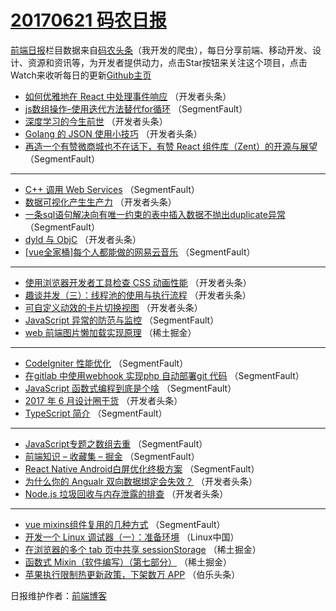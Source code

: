 # [20170621 码农日报](https://toutiao.qdkfweb.cn/date/2017/06/21)

[前端日报](https://qdkfweb.cn/c/news)栏目数据来自[码农头条](https://toutiao.qdkfweb.cn/)（我开发的爬虫），每日分享前端、移动开发、设计、资源和资讯等，为开发者提供动力，点击Star按钮来关注这个项目，点击Watch来收听每日的更新[Github主页](https://github.com/kujian/frontendDaily)
* [如何优雅地在 React 中处理事件响应](https://toutiao.qdkfweb.cn/41985.html) （开发者头条）
* [js数组操作&#8211;使用迭代方法替代for循环](https://toutiao.qdkfweb.cn/41974.html) （SegmentFault）
* [深度学习的今生前世](https://toutiao.qdkfweb.cn/41988.html) （开发者头条）
* [Golang 的 JSON 使用小技巧](https://toutiao.qdkfweb.cn/41979.html) （开发者头条）
* [再造一个有赞微商城也不在话下，有赞 React 组件库（Zent）的开源与展望](https://toutiao.qdkfweb.cn/41960.html) （SegmentFault）

***
* [C++ 调用 Web Services](https://toutiao.qdkfweb.cn/41971.html) （SegmentFault）
* [数据可视化产生生产力](https://toutiao.qdkfweb.cn/41996.html) （开发者头条）
* [一条sql语句解决向有唯一约束的表中插入数据不抛出duplicate异常](https://toutiao.qdkfweb.cn/41975.html) （SegmentFault）
* [dyld 与 ObjC](https://toutiao.qdkfweb.cn/41986.html) （开发者头条）
* [[vue全家桶]每个人都能做的网易云音乐](https://toutiao.qdkfweb.cn/41965.html) （SegmentFault）

***
* [使用浏览器开发者工具检查 CSS 动画性能](https://toutiao.qdkfweb.cn/41997.html) （开发者头条）
* [趣谈并发（三）：线程池的使用与执行流程](https://toutiao.qdkfweb.cn/41976.html) （开发者头条）
* [可自定义动效的卡片切换视图](https://toutiao.qdkfweb.cn/41999.html) （开发者头条）
* [JavaScript 异常的防范与监控](https://toutiao.qdkfweb.cn/41968.html) （SegmentFault）
* [web 前端图片懒加载实现原理](https://toutiao.qdkfweb.cn/41928.html) （稀土掘金）

***
* [CodeIgniter 性能优化](https://toutiao.qdkfweb.cn/41958.html) （SegmentFault）
* [在gitlab 中使用webhook 实现php 自动部署git 代码](https://toutiao.qdkfweb.cn/41969.html) （SegmentFault）
* [JavaScript 函数式编程到底是个啥](https://toutiao.qdkfweb.cn/41959.html) （SegmentFault）
* [2017 年 6 月设计圈干货](https://toutiao.qdkfweb.cn/41991.html) （开发者头条）
* [TypeScript 简介](https://toutiao.qdkfweb.cn/41970.html) （SegmentFault）

***
* [JavaScript专题之数组去重](https://toutiao.qdkfweb.cn/41961.html) （SegmentFault）
* [前端知识 &#8211; 收藏集 &#8211; 掘金](https://toutiao.qdkfweb.cn/41972.html) （SegmentFault）
* [React Native Android白屏优化终极方案](https://toutiao.qdkfweb.cn/41962.html) （SegmentFault）
* [为什么你的 Angualr 双向数据绑定会失效？](https://toutiao.qdkfweb.cn/41994.html) （开发者头条）
* [Node.js 垃圾回收与内存泄露的排查](https://toutiao.qdkfweb.cn/41984.html) （开发者头条）

***
* [vue mixins组件复用的几种方式](https://toutiao.qdkfweb.cn/41963.html) （SegmentFault）
* [开发一个 Linux 调试器（一）：准备环境](https://toutiao.qdkfweb.cn/42033.html) （Linux中国）
* [在浏览器的多个 tab 页中共享 sessionStorage](https://toutiao.qdkfweb.cn/41923.html) （稀土掘金）
* [函数式 Mixin（软件编写）（第七部分）](https://toutiao.qdkfweb.cn/41934.html) （稀土掘金）
* [苹果执行限制热更新政策，下架数万 APP](https://toutiao.qdkfweb.cn/42044.html) （伯乐头条）

日报维护作者：[前端博客](https://qdkfweb.cn/) 